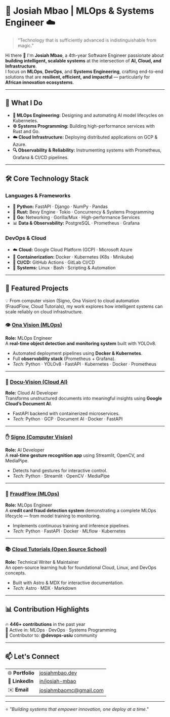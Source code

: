 # 🚀 Josiah Mbao | MLOps & Systems Engineer ☁️  

> “Technology that is sufficiently advanced is indistinguishable from magic.”  

Hi there 👋 I'm **Josiah Mbao**, a 4th-year Software Engineer passionate about **building intelligent, scalable systems** at the intersection of **AI, Cloud, and Infrastructure**.  
I focus on **MLOps**, **DevOps**, and **Systems Engineering**, crafting end-to-end solutions that are **resilient, efficient, and impactful** — particularly for **African innovation ecosystems**.  

---

## 🧠 What I Do  

- **🤖 MLOps Engineering:** Designing and automating AI model lifecycles on Kubernetes.  
- **⚙️ Systems Programming:** Building high-performance services with Rust and Go.  
- **☁️ Cloud Infrastructure:** Deploying distributed applications on GCP & Azure.  
- **🔍 Observability & Reliability:** Instrumenting systems with Prometheus, Grafana & CI/CD pipelines.  

---

## 🛠️ Core Technology Stack  

### **Languages & Frameworks**
- 🐍 **Python:** FastAPI · Django · NumPy · Pandas  
- 🦀 **Rust:** Bevy Engine · Tokio · Concurrency & Systems Programming  
- 🐹 **Go:** Networking · Gorilla/Mux · High-performance Services  
- 📊 **Data & Observability:** PostgreSQL · Prometheus · Grafana  

### **DevOps & Cloud**
- ☁️ **Cloud:** Google Cloud Platform (GCP) · Microsoft Azure  
- 🐳 **Containerization:** Docker · Kubernetes (K8s · Minikube)  
- 🔄 **CI/CD:** GitHub Actions · GitLab CI/CD  
- 🐧 **Systems:** Linux · Bash · Scripting & Automation  

---

## 🚀 Featured Projects  
💡 From computer vision (Signo, Ona Vision) to cloud automation (FraudFlow, Cloud Tutorials), my work explores how intelligent systems can scale reliably on cloud infrastructure.

### 👁️ [Ona Vision (MLOps)](https://github.com/josiah-mbao/Ona-Vision)
**Role:** MLOps Engineer  
A **real-time object detection and monitoring system** built with YOLOv8.  
- Automated deployment pipelines using **Docker & Kubernetes**.  
- Full **observability stack** (Prometheus + Grafana).  
- *Tech:* Python · YOLOv8 · FastAPI · Kubernetes · Docker · Prometheus  

---

### 📄 [Docu-Vision (Cloud AI)](https://github.com/josiah-mbao/Docu-Vision)
**Role:** Cloud AI Developer  
Transforms unstructured documents into meaningful insights using **Google Cloud’s Document AI**.  
- FastAPI backend with containerized microservices.  
- *Tech:* Python · GCP · Document AI · Docker · FastAPI  

---

### ✋ [Signo (Computer Vision)](https://github.com/josiah-mbao/signo)
**Role:** AI Developer  
A **real-time gesture recognition app** using Streamlit, OpenCV, and MediaPipe.  
- Detects hand gestures for interactive control.  
- *Tech:* Python · Streamlit · OpenCV · MediaPipe  

---

### 💸 [FraudFlow (MLOps)](https://github.com/josiah-mbao/FraudFlow)
**Role:** MLOps Engineer  
A **credit card fraud detection system** demonstrating a complete MLOps lifecycle — from model training to monitoring.  
- Implements continuous training and inference pipelines.  
- *Tech:* Python · FastAPI · Docker · MLflow · Kubernetes  

---

### 📚 [Cloud Tutorials (Open Source School)](https://github.com/josiah-mbao/cloud-tutorials)
**Role:** Technical Writer & Maintainer  
An open-source learning hub for foundational Cloud, Linux, and DevOps concepts.  
- Built with Astro & MDX for interactive documentation.  
- *Tech:* Astro · MDX · Markdown  

---

## 📊 Contribution Highlights  

🔥 **446+ contributions** in the past year  
🧩 Active in: MLOps · DevOps · Systems Programming  
💬 Contributor to: **@devops-usiu** community  

---

## 📫 Let's Connect  

| | |
| :--- | :--- |
| 🌐 **Portfolio** | [josiahmbao.dev](https://josiahmbao.dev) |
| 🔗 **LinkedIn** | [in/josiah-mbao](https://www.linkedin.com/in/josiah-mbao/) |
| ✉️ **Email** | [josiahmbaomc@gmail.com](mailto:josiahmbaomc@gmail.com) |

---

⭐ _"Building systems that empower innovation, one deploy at a time."_  
